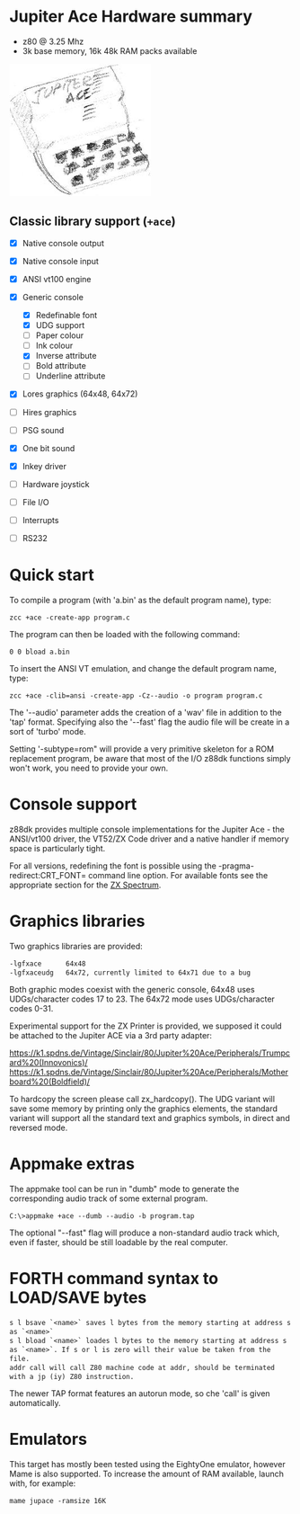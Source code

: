 # Jupiter Ace Hardware summary

* z80 @ 3.25 Mhz
* 3k base memory, 16k 48k RAM packs available


![](images/platform/ace.jpg)


## Classic library support (`+ace`)

* [x] Native console output
* [x] Native console input
* [x] ANSI vt100 engine
* [x] Generic console
    * [x] Redefinable font
    * [x] UDG support
    * [ ] Paper colour
    * [ ] Ink colour
    * [x] Inverse attribute
    * [ ] Bold attribute
    * [ ] Underline attribute
* [x] Lores graphics (64x48, 64x72)
* [ ] Hires graphics
* [ ] PSG sound
* [x] One bit sound
* [x] Inkey driver
* [ ] Hardware joystick
* [ ] File I/O
* [ ] Interrupts
* [ ] RS232


# Quick start

To compile a program (with 'a.bin' as the default program name), type:

    zcc +ace -create-app program.c

The program can then be loaded with the following command:

    0 0 bload a.bin

To insert the ANSI VT emulation, and change the default program name, type:

    zcc +ace -clib=ansi -create-app -Cz--audio -o program program.c

The '--audio' parameter adds the creation of a 'wav' file in addition to the 'tap' format.   Specifying also the '--fast' flag the audio file will be create in a sort of 'turbo' mode.

Setting '-subtype=rom" will provide a very primitive skeleton for a ROM replacement program, be aware that most of the I/O z88dk functions simply won't work, you need to provide your own.

# Console support

z88dk provides multiple console implementations for the Jupiter Ace - the ANSI/vt100 driver, the VT52/ZX Code driver and a native handler if memory space is particularly tight.

For all versions, redefining the font is possible using the -pragma-redirect:CRT_FONT= command line option. For available fonts see the appropriate section for the [ZX Spectrum](Platform---Sinclair-ZX-Spectrum).

# Graphics libraries

Two graphics libraries are provided:

    -lgfxace      64x48
    -lgfxaceudg   64x72, currently limited to 64x71 due to a bug

Both graphic modes coexist with the generic console, 64x48 uses UDGs/character codes 17 to 23. The 64x72 mode uses UDGs/character codes 0-31.


Experimental support for the ZX Printer is provided, we supposed it could be attached to the Jupiter ACE via a 3rd party adapter:

https://k1.spdns.de/Vintage/Sinclair/80/Jupiter%20Ace/Peripherals/Trumpcard%20(Innovonics)/
https://k1.spdns.de/Vintage/Sinclair/80/Jupiter%20Ace/Peripherals/Motherboard%20(Boldfield)/

To hardcopy the screen please call zx_hardcopy().   The UDG variant will save some memory by printing only the graphics elements, the standard variant will support all the standard text and graphics symbols, in direct and reversed mode.

# Appmake extras

The appmake tool can be run in "dumb" mode to generate the corresponding audio track of some external program.

    C:\>appmake +ace --dumb --audio -b program.tap
    
The optional "--fast" flag will produce a non-standard audio track which, even if faster, should be still loadable by the real computer.



# FORTH command syntax to LOAD/SAVE bytes

    s l bsave `<name>` saves l bytes from the memory starting at address s as `<name>` 
    s l bload `<name>` loades l bytes to the memory starting at address s as `<name>`. If s or l is zero will their value be taken from the file. 
    addr call will call Z80 machine code at addr, should be terminated with a jp (iy) Z80 instruction. 


The newer TAP format features an autorun mode, so che 'call' is given automatically.

# Emulators

This target has mostly been tested using the EightyOne emulator, however Mame is also supported. To increase the amount of RAM available, launch with, for example:

    mame jupace -ramsize 16K 



